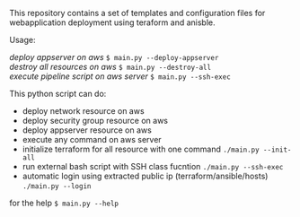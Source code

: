 This repository contains a set of templates and configuration files for webapplication deployment using teraform and anisble.

Usage:

*deploy appserver on aws* `$ main.py --deploy-appserver`   
*destroy all resources on aws* `$ main.py --destroy-all`   
*execute pipeline script on aws server* `$ main.py --ssh-exec`  

This python script can do: 
* deploy network resource on aws 
* deploy security group resource on aws
* deploy appserver resource on aws 
* execute any command on aws server 
* initialize terraform for all resource with one command `./main.py --init-all`
* run external bash script with SSH class fucntion `./main.py --ssh-exec`
* automatic login using extracted public ip (terraform/ansible/hosts) `./main.py --login`

for the help `$ main.py --help`
